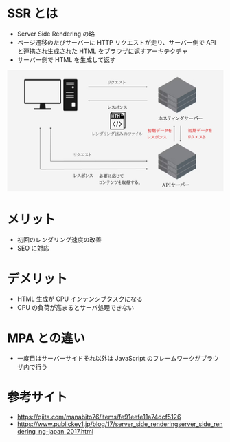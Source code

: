 # SSR とは

- Server Side Rendering の略
- ページ遷移のたびサーバーに HTTP リクエストが走り、サーバー側で API と連携され生成された HTML をブラウザに返すアーキテクチャ
- サーバー側で HTML を生成して返す

![](画像/20240121164122.png)

# メリット

- 初回のレンダリング速度の改善
- SEO に対応

# デメリット

- HTML 生成が CPU インテンシブタスクになる
- CPU の負荷が高まるとサーバ処理できない

# MPA との違い

- 一度目はサーバーサイドそれ以外は JavaScript のフレームワークがブラウザ内で行う

# 参考サイト

- https://qiita.com/manabito76/items/fe91eefe11a74dcf5126
- https://www.publickey1.jp/blog/17/server_side_renderingserver_side_rendering_ng-japan_2017.html
